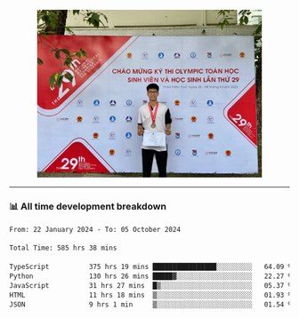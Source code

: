 <p align="center"><img src="asset/header.jpg" width="80%"/></p>

---
<!-- 
<details>
  <summary>📃 My Resume</summary>

### Education

- 📖 **Information Technology**\
📆 10/2021 - present\
📍 **Thang Long University** - Hoang Mai, Hanoi, Vietnam -->

<!-- ### Experience
- 👨‍💻 **Full Stack Web Intern**\
📆 09/2022 - 12/2023\
📍 **TECH 5S** -  Luu Huu Phuong, Phuong My Dinh I, Nam Tu Liem, Hanoi.


- 👨‍💻 **Full Stack Web Fresher**\
📆 1/2022 - 05/2023\
📍 **TECH 5S** -  Luu Huu Phuong, Phuong My Dinh I, Nam Tu Liem, Hanoi.

- 👨‍💻 **Frontend Web Fresher**\
📆 11/2023 - present\
📍 **White Neuron** -  Mau Luong, Ha Dong, Hanoi, Vietnam
</details> -->

### 📊 All time development breakdown

<!--START_SECTION:waka-->

```txt
From: 22 January 2024 - To: 05 October 2024

Total Time: 585 hrs 38 mins

TypeScript          375 hrs 19 mins ████████████████░░░░░░░░░   64.09 %
Python              130 hrs 26 mins █████▓░░░░░░░░░░░░░░░░░░░   22.27 %
JavaScript          31 hrs 27 mins  █▒░░░░░░░░░░░░░░░░░░░░░░░   05.37 %
HTML                11 hrs 18 mins  ▒░░░░░░░░░░░░░░░░░░░░░░░░   01.93 %
JSON                9 hrs 1 min     ▒░░░░░░░░░░░░░░░░░░░░░░░░   01.54 %
```

<!--END_SECTION:waka-->
